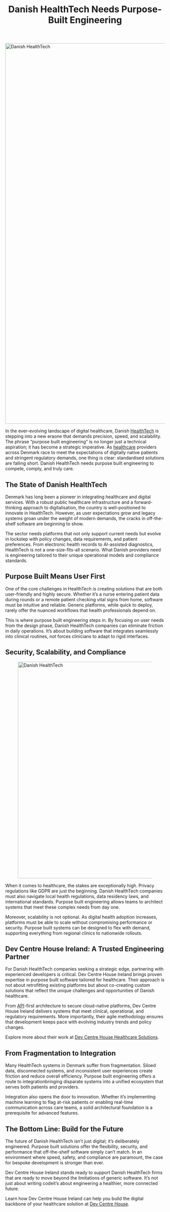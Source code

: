 
<div class="inside-article">
<header aria-label="Content" class="entry-header">
<h1 class="entry-title" itemprop="headline">Danish HealthTech Needs Purpose-Built Engineering</h1> 
</header>
<div class="featured-image cv-col-12 post-image">
<img alt="Danish HealthTech" class="size-full cv-col-12 wp-post-image" decoding="async" fetchpriority="high" height="1200" itemprop="image" sizes="(max-width: 1500px) 100vw, 1500px" src="https://www.devcentrehouse.eu/blogs/wp-content/uploads/2025/06/t5dc4pdu6uo.jpg" srcset="https://www.devcentrehouse.eu/blogs/wp-content/uploads/2025/06/t5dc4pdu6uo.jpg 1500w, https://www.devcentrehouse.eu/blogs/wp-content/uploads/2025/06/t5dc4pdu6uo-300x240.jpg 300w, https://www.devcentrehouse.eu/blogs/wp-content/uploads/2025/06/t5dc4pdu6uo-1024x819.jpg 1024w, https://www.devcentrehouse.eu/blogs/wp-content/uploads/2025/06/t5dc4pdu6uo-768x614.jpg 768w" style="aspect-ratio:0;" width="1500"/> </div>
<div class="entry-content" itemprop="text">
<p>In the ever-evolving landscape of digital healthcare, Danish <a href="https://www.devcentrehouse.eu/en/industries/healthcare-IT-solutions">HealthTech</a> is stepping into a new eraone that demands precision, speed, and scalability. The phrase “purpose built engineering” is no longer just a technical aspiration; it has become a strategic imperative. As <a href="https://en.wikipedia.org/wiki/Health_care" rel="noopener" target="_blank">healthcare</a> providers across Denmark race to meet the expectations of digitally native patients and stringent regulatory demands, one thing is clear: standardised solutions are falling short. Danish HealthTech needs purpose built engineering to compete, comply, and truly care.</p>
<h2 class="wp-block-heading">The State of Danish HealthTech</h2>
<p>Denmark has long been a pioneer in integrating healthcare and digital services. With a robust public healthcare infrastructure and a forward-thinking approach to digitalisation, the country is well-positioned to innovate in HealthTech. However, as user expectations grow and legacy systems groan under the weight of modern demands, the cracks in off-the-shelf software are beginning to show.</p>
<p>The sector needs platforms that not only support current needs but evolve in lockstep with policy changes, data requirements, and patient preferences. From electronic health records to AI-assisted diagnostics, HealthTech is not a one-size-fits-all scenario. What Danish providers need is engineering tailored to their unique operational models and compliance standards.</p>
<h2 class="wp-block-heading">Purpose Built Means User First</h2>
<p>One of the core challenges in HealthTech is creating solutions that are both user-friendly and highly secure. Whether it’s a nurse entering patient data during rounds or a remote patient checking vital signs from home, software must be intuitive and reliable. Generic platforms, while quick to deploy, rarely offer the nuanced workflows that health professionals depend on.</p>
<p>This is where purpose built engineering steps in. By focusing on user needs from the design phase, Danish HealthTech companies can eliminate friction in daily operations. It’s about building software that integrates seamlessly into clinical routines, not forces clinicians to adapt to rigid interfaces.</p>
<h2 class="wp-block-heading">Security, Scalability, and Compliance</h2>
<figure class="wp-block-image size-large"><img alt="Danish HealthTech" class="wp-image-2049" decoding="async" height="683" sizes="(max-width: 1024px) 100vw, 1024px" src="https://www.devcentrehouse.eu/blogs/wp-content/uploads/2025/06/hvsr_cvecvi-1024x683.jpg" srcset="https://www.devcentrehouse.eu/blogs/wp-content/uploads/2025/06/hvsr_cvecvi-1024x683.jpg 1024w, https://www.devcentrehouse.eu/blogs/wp-content/uploads/2025/06/hvsr_cvecvi-300x200.jpg 300w, https://www.devcentrehouse.eu/blogs/wp-content/uploads/2025/06/hvsr_cvecvi-768x512.jpg 768w, https://www.devcentrehouse.eu/blogs/wp-content/uploads/2025/06/hvsr_cvecvi-1536x1024.jpg 1536w, https://www.devcentrehouse.eu/blogs/wp-content/uploads/2025/06/hvsr_cvecvi.jpg 1600w" width="1024"/></figure>
<p>When it comes to healthcare, the stakes are exceptionally high. Privacy regulations like GDPR are just the beginning. Danish HealthTech companies must also navigate local health regulations, data residency laws, and international standards. Purpose built engineering allows teams to architect systems that meet these complex needs from day one.</p>
<p>Moreover, scalability is not optional. As digital health adoption increases, platforms must be able to scale without compromising performance or security. Purpose built systems can be designed to flex with demand, supporting everything from regional clinics to nationwide rollouts.</p>
<h2 class="wp-block-heading">Dev Centre House Ireland: A Trusted Engineering Partner</h2>
<p>For Danish HealthTech companies seeking a strategic edge, partnering with experienced developers is critical. Dev Centre House Ireland brings proven expertise in purpose built software tailored for healthcare. Their approach is not about retrofitting existing platforms but about co-creating custom solutions that reflect the unique challenges and opportunities of Danish healthcare.</p>
<p>From <a href="https://en.wikipedia.org/wiki/API" rel="noreferrer noopener" target="_blank">API</a>-first architecture to secure cloud-native platforms, Dev Centre House Ireland delivers systems that meet clinical, operational, and regulatory requirements. More importantly, their agile methodology ensures that development keeps pace with evolving industry trends and policy changes.</p>
<p>Explore more about their work at <a href="https://www.devcentrehouse.eu/en/industries/healthcare-IT-solutions">Dev Centre House Healthcare Solutions</a>.</p>
<h2 class="wp-block-heading">From Fragmentation to Integration</h2>
<p>Many HealthTech systems in Denmark suffer from fragmentation. Siloed data, disconnected systems, and inconsistent user experiences create friction and reduce overall efficiency. Purpose built engineering offers a route to integrationbringing disparate systems into a unified ecosystem that serves both patients and providers.</p>
<p>Integration also opens the door to innovation. Whether it’s implementing machine learning to flag at-risk patients or enabling real-time communication across care teams, a solid architectural foundation is a prerequisite for advanced features.</p>
<h2 class="wp-block-heading">The Bottom Line: Build for the Future</h2>
<p>The future of Danish HealthTech isn’t just digital; it’s deliberately engineered. Purpose built solutions offer the flexibility, security, and performance that off-the-shelf software simply can’t match. In an environment where speed, safety, and compliance are paramount, the case for bespoke development is stronger than ever.</p>
<p>Dev Centre House Ireland stands ready to support Danish HealthTech firms that are ready to move beyond the limitations of generic software. It’s not just about writing codeit’s about engineering a healthier, more connected future.</p>
<p>Learn how Dev Centre House Ireland can help you build the digital backbone of your healthcare solution at <a href="https://www.devcentrehouse.eu/en/">Dev Centre House</a>.</p>
<!--— Calendly inline widget begin ---->


<!--— Calendly inline widget end ---->
</div> <footer aria-label="Entry meta" class="entry-meta">
</footer>
</div>
